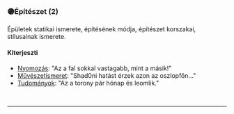 ### 🟣Építészet (2)

Épületek statikai ismerete, építésének módja, építészet korszakai, stílusainak ismerete.

#### Kiterjeszti
- [Nyomozás](../kepzettsegek.vilagi/nyomozas.md): "Az a fal sokkal vastagabb, mint a másik!"
- [Művészetismeret](../kepzettsegek.muveszeti/muveszetismeret.md): "Shad0ni hatást érzek azon az oszlopfőn..."
- [Tudományok](../kepzettsegek.tudomanyos/tudomanyok.md): "Az a torony pár hónap és leomlik."

<br />

---
